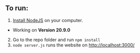 ## To run:

1. [Install NodeJS](https://nodejs.org/en/download) on your computer.
  - Working on **Version 20.9.0**
2. Go to the repo folder and run `npm install`
3. `node server.js` runs the website on [http://localhost:3000/](http://localhost:3000/)
